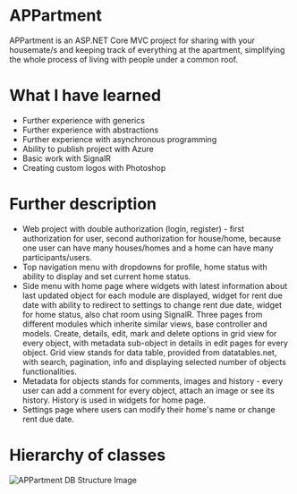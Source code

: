 # APPartment

APPartment is an ASP.NET Core MVC project for sharing with your housemate/s and keeping track of everything at the apartment, simplifying the whole process of living with people under a common roof.

# What I have learned

* Further experience with generics
* Further experience with abstractions
* Further experience with asynchronous programming
* Ability to publish project with Azure
* Basic work with SignalR
* Creating custom logos with Photoshop

# Further description

* Web project with double authorization (login, register) - first authorization for user, second authorization for house/home, because one user can have many houses/homes and a home can have many participants/users.
* Top navigation menu with dropdowns for profile, home status with ability to display and set current home status.
* Side menu with home page where widgets with latest information about last updated object for each module are displayed, widget for rent due date with ability to redirect to settings to change rent due date, widget for home status, also chat room using SignalR. Three pages from different modules which inherite similar views, base controller and models. Create, details, edit, mark and delete options in grid view for every object, with metadata sub-object in details in edit pages for every object. Grid view stands for data table, provided from datatables.net, with search, pagination, info and displaying selected number of objects functionalities.
* Metadata for objects stands for comments, images and history - every user can add a comment for every object, attach an image or see its history. History is used in widgets for home page.
* Settings page where users can modify their home's name or change rent due date.

# Hierarchy of classes

![APPartment DB Structure Image](https://trello-attachments.s3.amazonaws.com/5d531c3be843f538bdff0d0d/5e6bb43f0aefba3e8a28a962/d70cdb6086d01007ac01c6c1712792ca/db-structure-scheme.png)
